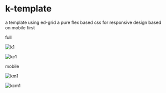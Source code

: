 ﻿# k-template
a template using ed-grid a pure flex based css for responsive design based on mobile first


full 

![k1](https://cloud.githubusercontent.com/assets/5194486/17833683/75806388-66d9-11e6-8629-7657b73288f8.png)

![kc1](https://cloud.githubusercontent.com/assets/5194486/17833702/edb8d3a8-66d9-11e6-86b0-25d828abdecd.png)

mobile

![km1](https://cloud.githubusercontent.com/assets/5194486/17833698/ccb869b6-66d9-11e6-90d2-7089bfc5a830.png)

![kcm1](https://cloud.githubusercontent.com/assets/5194486/17833704/fa8123ba-66d9-11e6-8ccc-6ca0721be6e1.png)































